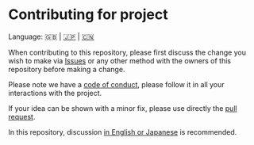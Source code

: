 # Contributing for project

Language: 🇬🇧 | [🇯🇵](./CONTRIBUTING.ja.md) | [🇨🇳](./CONTRIBUTING.zh.md)

When contributing to this repository, please first discuss the change you wish to make via [Issues](https://github.com/kurone-kito/fantomo/issues) or any other method with the owners of this repository before making a change.

Please note we have a [code of conduct](./CODE_OF_CONDUCT.md), please follow it in all your interactions with the project.

If your idea can be shown with a minor fix, please use directly the [pull request](https://github.com/kurone-kito/fantomo/pulls).

In this repository, discussion [in English or Japanese](https://translate.google.com/) is recommended.
